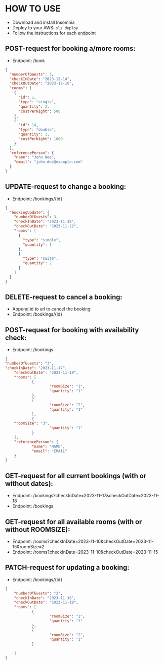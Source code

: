 <!--
title: 'AWS NodeJS Example'
description: 'This template demonstrates how to deploy a NodeJS function running on AWS Lambda using the traditional Serverless Framework.'
layout: Doc
framework: v3
platform: AWS
language: nodeJS
priority: 1
authorLink: 'https://github.com/serverless'
authorName: 'Serverless, inc.'
authorAvatar: 'https://avatars1.githubusercontent.com/u/13742415?s=200&v=4'
-->

# HOW TO USE

- Download and install Insomnia
- Deploy to your AWS: `sls deploy`
- Follow the instructions for each endpoint

## POST-request for booking a/more rooms:

- Endpoint: /book

```json
{
  "numberOfGuests": 3,
  "checkInDate": "2023-12-14",
  "checkOutDate": "2023-12-18",
  "rooms": [
    {
      "id": 1,
      "type": "single",
      "quantity": 2,
      "costPerNight": 500
    },
    {
      "id": 14,
      "type": "double",
      "quantity": 1,
      "costPerNight": 1000
    }
  ],
  "referencePerson": {
    "name": "John Doe",
    "email": "john.doe@example.com"
  }
}
```

## UPDATE-request to change a booking:

- Endpoint: /bookings/{id}

```json
{
  "bookingUpdate": {
    "numberOfGuests": 3,
    "checkInDate": "2023-11-18",
    "checkOutDate": "2023-11-22",
    "rooms": [
      {
        "type": "single",
        "quantity": 1
      },
      {
        "type": "suite",
        "quantity": 2
      }
    ]
  }
}
```

## DELETE-request to cancel a booking:
- Append id to url to cancel the booking
- Endpoint: /bookings/{id}

## POST-request for booking with availability check:

- Endpoint: /bookings

```json
{
"numberOfGuests": "3",
"checkInDate": "2023-11-17",
	"checkOutDate": "2023-11-18",
	"rooms": [
			{
					"roomSize": "1",
					"quantity": "1"
			},
			{
					"roomSize": "2",
					"quantity": "1"
			},
			{
	"roomSize": "3",
					"quantity": "1"
			}
	],
	"referencePerson": {
			"name": "NAME",
			"email": "EMAIL"
	}
}
```
## GET-request for all current bookings (with or without dates):

- Endpoint: /bookings?checkInDate=2023-11-17&checkOutDate=2023-11-18
- Endpoint: /bookings

## GET-request for all available rooms (with or without ROOMSIZE):

- Endpoint: /rooms?checkInDate=2023-11-10&checkOutDate=2023-11-15&roomSize=2
- Endpoint: /rooms?checkInDate=2023-11-10&checkOutDate=2023-11-15

## PATCH-request for updating a booking:

- Endpoint: /bookings/{id}

```json
{
	"numberOfGuests": "2",
	"checkInDate": "2023-11-16",
	"checkOutDate": "2023-11-19",
	"rooms": [
			{
					"roomSize": "1",
					"quantity": "1"
			},
			{
					"roomSize": "2",
					"quantity": "1"
			}
	
	]
}
```
